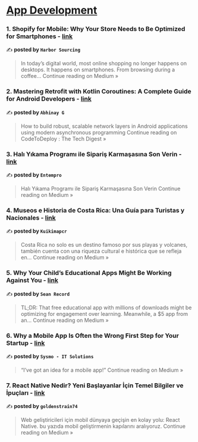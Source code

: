 
<h1><a href=https://medium.com/tag/mobile-app-development/recommended target="_blank" rel="noopener noreferrer">App Development</a></h1>
<h3>1. Shopify for Mobile: Why Your Store Needs to Be Optimized for Smartphones - <a href="https://medium.com/@harborsourcing321/shopify-for-mobile-why-your-store-needs-to-be-optimized-for-smartphones-a90a8b3b42b3?source=rss------mobile_app_development-5" target="_blank" rel="noopener noreferrer">link</a></h3>

✍️ **posted by `Harbor Sourcing`**

<blockquote>In today’s digital world, most online shopping no longer happens on desktops. It happens on smartphones. From browsing during a coffee…
Continue reading on Medium »</blockquote>

<h3>2. Mastering Retrofit with Kotlin Coroutines: A Complete Guide for Android Developers - <a href="https://medium.com/codetodeploy/mastering-retrofit-with-kotlin-coroutines-a-complete-guide-for-android-developers-3622de3d6b9a?source=rss------mobile_app_development-5" target="_blank" rel="noopener noreferrer">link</a></h3>

✍️ **posted by `Abhinay G`**

<blockquote>How to build robust, scalable network layers in Android applications using modern asynchronous programming
Continue reading on CodeToDeploy : The Tech Digest »</blockquote>

<h3>3. Halı Yıkama Programı ile Sipariş Karmaşasına Son Verin - <a href="https://medium.com/@entempro/hal%C4%B1-y%C4%B1kama-program%C4%B1-ile-sipari%C5%9F-karma%C5%9Fas%C4%B1na-son-verin-825a6fe68bfb?source=rss------mobile_app_development-5" target="_blank" rel="noopener noreferrer">link</a></h3>

✍️ **posted by `Entempro`**

<blockquote>Halı Yıkama Programı ile Sipariş Karmaşasına Son Verin
Continue reading on Medium »</blockquote>

<h3>4. Museos e Historia de Costa Rica: Una Guía para Turistas y Nacionales - <a href="https://medium.com/@kuikimapcr/museos-e-historia-de-costa-rica-una-gu%C3%ADa-para-turistas-y-nacionales-77090e313178?source=rss------mobile_app_development-5" target="_blank" rel="noopener noreferrer">link</a></h3>

✍️ **posted by `Kuikimapcr`**

<blockquote>Costa Rica no solo es un destino famoso por sus playas y volcanes, también cuenta con una riqueza cultural e histórica que se refleja en…
Continue reading on Medium »</blockquote>

<h3>5. Why Your Child’s Educational Apps Might Be Working Against You - <a href="https://medium.com/@recordcreativeco/why-your-childs-educational-apps-might-be-working-against-you-1a672a12daab?source=rss------mobile_app_development-5" target="_blank" rel="noopener noreferrer">link</a></h3>

✍️ **posted by `Sean Record`**

<blockquote>TL;DR: That free educational app with millions of downloads might be optimizing for engagement over learning. Meanwhile, a $5 app from an…
Continue reading on Medium »</blockquote>

<h3>6. Why a Mobile App Is Often the Wrong First Step for Your Startup - <a href="https://sysmoitsolutions.medium.com/why-a-mobile-app-is-often-the-wrong-first-step-for-your-startup-3a1c988f2a45?source=rss------mobile_app_development-5" target="_blank" rel="noopener noreferrer">link</a></h3>

✍️ **posted by `Sysmo - IT Solutions`**

<blockquote>“I’ve got an idea for a mobile app!”
Continue reading on Medium »</blockquote>

<h3>7. React Native Nedir? Yeni Başlayanlar İçin Temel Bilgiler ve İpuçları - <a href="https://medium.com/@ahmetesataltunsoy/react-native-nedir-yeni-ba%C5%9Flayanlar-i%CC%87%C3%A7in-temel-bilgiler-ve-i%CC%87pu%C3%A7lar%C4%B1-d734c5866aeb?source=rss------mobile_app_development-5" target="_blank" rel="noopener noreferrer">link</a></h3>

✍️ **posted by `goldenstrain74`**

<blockquote>Web geliştiricileri için mobil dünyaya geçişin en kolay yolu: React Native. bu yazıda mobil geliştirmenin kapılarını aralıyoruz.
Continue reading on Medium »</blockquote>

